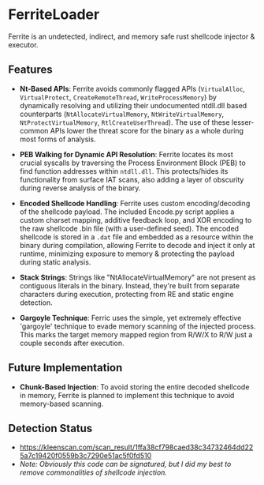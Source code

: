 # FerriteLoader
Ferrite is an undetected, indirect, and memory safe rust shellcode injector &amp; executor.

## Features

- **Nt-Based APIs**: Ferrite avoids commonly flagged APIs (`VirtualAlloc`, `VirtualProtect`, `CreateRemoteThread`, `WriteProcessMemory`) by dynamically resolving and utilizing their undocumented ntdll.dll based counterparts (`NtAllocateVirtualMemory`, `NtWriteVirtualMemory`, `NtProtectVirtualMemory`, `RtlCreateUserThread`). The use of these lesser-common APIs lower the threat score for the binary as a whole during most forms of analysis.

- **PEB Walking for Dynamic API Resolution**: Ferrite locates its most crucial syscalls by traversing the Process Environment Block (PEB) to find function addresses within `ntdll.dll`. This protects/hides its functionality from surface IAT scans, also adding a layer of obscurity during reverse analysis of the binary.

- **Encoded Shellcode Handling**: Ferrite uses custom encoding/decoding of the shellcode payload. The included Encode.py script applies a custom charset mapping, additive feedback loop, and XOR encoding to the raw shellcode .bin file (with a user-defined seed). The encoded shellcode is stored in a `.dat` file and embedded as a resource within the binary during compilation, allowing Ferrite to decode and inject it only at runtime, minimizing exposure to memory & protecting the payload during static analysis.

- **Stack Strings**: Strings like "NtAllocateVirtualMemory" are not present as contiguous literals in the binary. Instead, they're built from separate characters during execution, protecting from RE and static engine detection.
- **Gargoyle Technique**: Ferric uses the simple, yet extremely effective 'gargoyle' technique to evade memory scanning of the injected process. This marks the target memory mapped region from R/W/X to R/W just a couple seconds after execution.

## Future Implementation

- **Chunk-Based Injection**: To avoid storing the entire decoded shellcode in memory, Ferrite is planned to implement this technique to avoid memory-based scanning.


## Detection Status
- https://kleenscan.com/scan_result/1ffa38cf798caed38c34732464dd225a7c19420f0559b3c7290e51ac5f0fd510
- *Note: Obviously this code can be signatured, but I did my best to remove commonalities of shellcode injection.*

